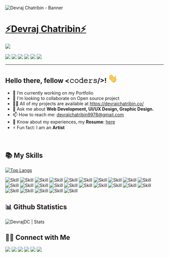 ![Devraj Chatribin - Banner](https://user-images.githubusercontent.com/65373279/118028011-34ec0180-b380-11eb-80ce-58f1e13a1292.png)


# [⚡Devraj Chatribin⚡](https://devrajchatribin.co/)
![](https://readme-typing-svg.herokuapp.com?font=Montserrat&color=3EA9F5&lines=I'm+a+Frontend+Web+Developer;I'm+a+UI%2FUX+Designer;I'm+a+Mentor;I'm+a+Graphic+Designer)

<p align="left">

<a href="mailto:devrajchatribin9978@gmail.com" style="text-decoration:none">
  <img height="30" src = "https://img.shields.io/badge/gmail-c14438?&style=for-the-badge&logo=gmail&logoColor=white">
</a>
<a href="https://www.linkedin.com/in/devraj-chatribin/" style="text-decoration:none">
  <img height="30" src="https://img.shields.io/badge/linkedin-blue.svg?&style=for-the-badge&logo=linkedin&logoColor=white" />
</a>
<a href="https://github.com/DevrajDC" style="text-decoration:none">
  <img height="30" src="https://img.shields.io/badge/Github-grey.svg?&style=for-the-badge&logo=Github&logoColor=white" />
</a>
<a href="https://www.behance.net/devrajchatribin" style="text-decoration:none">
  <img height="30" src="https://img.shields.io/badge/Behance-darkblue.svg?&style=for-the-badge&logo=Behance&logoColor=white" />
</a>
<a href="https://dev.to/devrajdc" style="text-decoration:none">
  <img height="30" src="https://img.shields.io/badge/Dev.to-black.svg?&style=for-the-badge&logo=Dev.to&logoColor=white" />
</a>
<a href="https://www.instagram.com/cuppycake_001" style="text-decoration:none">
  <img height="30" src = "https://img.shields.io/badge/Instagram-%23E4405F.svg?&style=for-the-badge&logo=Instagram&logoColor=white">
</a>
<br />
<hr />

<h2> Hello there, fellow <𝚌𝚘𝚍𝚎𝚛𝚜/>! 
<img src="https://raw.githubusercontent.com/ABSphreak/ABSphreak/master/gifs/Hi.gif" width="30px"></h2>

- 🔭 I’m currently working on my Portfolio
- 👯 I'm looking to collaborate on Open source project
- 👨‍💻 All of my projects are available at https://devrajchatribin.co/
- 💬 Ask me about **Web Development, UI/UX Design, Graphic Design.**
- 📫 How to reach me: <a href="mailto:devrajchatribin9978@gmail.com">devrajchatribin9978@gmail.com</a>
- 📄 Know about my experiences, my **Resume**: [here](https://drive.google.com/file/d/16Ct6T8brKjm_HzEa-ijV_PWI8eIGjrLx/view?usp=sharing)
- ⚡ Fun fact: I am an **Artist**
<br>

## 📚 My Skills

[![Top Langs](https://github-readme-stats.vercel.app/api/top-langs/?username=DevrajDC&layout=compact&show_icons=true&theme=algolia)](https://github.com/DevrajDC)

![Skill](https://img.shields.io/badge/HTML5-E34F26?style=for-the-badge&logo=html5&logoColor=white)
![Skill](https://img.shields.io/badge/CSS3-1572B6?style=for-the-badge&logo=css3&logoColor=white)
![Skill](https://img.shields.io/badge/JavaScript-323330?style=for-the-badge&logo=javascript&logoColor=F7DF1E)
![Skill](https://img.shields.io/badge/Node.js-43853D?style=for-the-badge&logo=node.js&logoColor=white)
![Skill](https://img.shields.io/badge/npm-CB3837?style=for-the-badge&logo=npm&logoColor=white)
![Skill](https://img.shields.io/badge/Yarn-2C8EBB?style=for-the-badge&logo=yarn&logoColor=white)
![Skill](https://img.shields.io/badge/Express.js-000000?style=for-the-badge&logo=express&logoColor=white)
![Skill](https://img.shields.io/badge/Sass-CC6699?style=for-the-badge&logo=sass&logoColor=white)
![Skill](https://img.shields.io/badge/Java-ED8B00?style=for-the-badge&logo=java&logoColor=white)
![Skill](https://img.shields.io/badge/Markdown-000000?style=for-the-badge&logo=markdown&logoColor=white)
![Skill](https://img.shields.io/badge/React-20232A?style=for-the-badge&logo=react&logoColor=61DAFB)
![Skill](https://img.shields.io/badge/React_Native-20232A?style=for-the-badge&logo=react&logoColor=61DAFB)
![Skill](https://img.shields.io/badge/Bootstrap-563D7C?style=for-the-badge&logo=bootstrap&logoColor=white)
![Skill](https://img.shields.io/badge/styled--components-DB7093?style=for-the-badge&logo=styled-components&logoColor=white)
![Skill](https://img.shields.io/badge/Material--UI-0081CB?style=for-the-badge&logo=material-ui&logoColor=white)
![Skill](https://img.shields.io/badge/React_Router-CA4245?style=for-the-badge&logo=react-router&logoColor=white)
![Skill](https://img.shields.io/badge/jQuery-0769AD?style=for-the-badge&logo=jquery&logoColor=white)
![Skill](https://img.shields.io/badge/Netlify-00C7B7?style=for-the-badge&logo=netlify&logoColor=white)
![Skill](https://img.shields.io/badge/Heroku-430098?style=for-the-badge&logo=heroku&logoColor=white)
![Skill](https://img.shields.io/badge/Google_Cloud-4285F4?style=for-the-badge&logo=google-cloud&logoColor=white)
![Skill](https://img.shields.io/badge/firebase-ffca28?style=for-the-badge&logo=firebase&logoColor=white)
![Skill](https://img.shields.io/badge/Git-F05032?style=for-the-badge&logo=git&logoColor=white)
![Skill](https://img.shields.io/badge/next.js-000000?style=for-the-badge&logo=next.js&logoColor=white)
![Skill](https://img.shields.io/badge/Postman-FF6C37?style=for-the-badge&logo=Postman&logoColor=white)
![Skill](https://img.shields.io/badge/Visual_Studio_Code-0078D4?style=for-the-badge&logo=visual%20studio%20code&logoColor=white)
<br>

## 📊 Github Statistics

<p align="left"> <img src="https://github-readme-stats.vercel.app/api?username=DevrajDC&show_icons=true&theme=algolia" alt="DevrajDC | Stats" />

## 🤝🏻 Connect with Me

<p align="left">
<a href="mailto:devrajchatribin9978@gmail.com" style="text-decoration:none">
  <img height="30" src = "https://img.shields.io/badge/gmail-c14438?&style=for-the-badge&logo=gmail&logoColor=white">
</a>
<a href="https://www.linkedin.com/in/devraj-chatribin/" style="text-decoration:none">
  <img height="30" src="https://img.shields.io/badge/linkedin-blue.svg?&style=for-the-badge&logo=linkedin&logoColor=white" />
</a>
<a href="https://github.com/DevrajDC" style="text-decoration:none">
  <img height="30" src="https://img.shields.io/badge/Github-grey.svg?&style=for-the-badge&logo=Github&logoColor=white" />
</a>
<a href="https://www.behance.net/devrajchatribin" style="text-decoration:none">
  <img height="30" src="https://img.shields.io/badge/Behance-darkblue.svg?&style=for-the-badge&logo=Behance&logoColor=white" />
</a>
<a href="https://dev.to/devrajdc" style="text-decoration:none">
  <img height="30" src="https://img.shields.io/badge/Dev.to-black.svg?&style=for-the-badge&logo=Dev.to&logoColor=white" />
</a>
<a href="https://www.instagram.com/cuppycake_001" style="text-decoration:none">
  <img height="30" src = "https://img.shields.io/badge/Instagram-%23E4405F.svg?&style=for-the-badge&logo=Instagram&logoColor=white">
</a>
</p>
